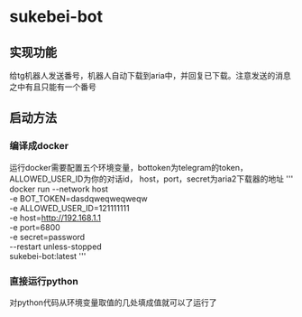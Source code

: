 # sukebei-bot
## 实现功能
给tg机器人发送番号，机器人自动下载到aria中，并回复已下载。注意发送的消息之中有且只能有一个番号
## 启动方法
### 编译成docker
运行docker需要配置五个环境变量，bottoken为telegram的token，ALLOWED_USER_ID为你的对话id， host，port，secret为aria2下载器的地址
'''
docker run --network host \
  -e BOT_TOKEN=dasdqweqweqweqw \
  -e ALLOWED_USER_ID=121111111 \
  -e host=http://192.168.1.1 \
  -e port=6800 \
  -e secret=password \
  --restart unless-stopped \
  sukebei-bot:latest
'''

### 直接运行python
对python代码从环境变量取值的几处填成值就可以了运行了
